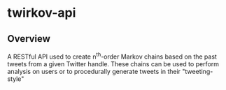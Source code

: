 # twirkov-api
## Overview
A RESTful API used to create n<sup>th</sup>-order Markov chains based on the past tweets from a given Twitter handle. These chains can be used to perform analysis on users or to procedurally generate tweets in their "tweeting-style"
